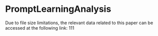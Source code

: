 # PromptLearningAnalysis

Due to file size limitations, the relevant data related to this paper can be accessed at the following link: 111
